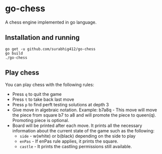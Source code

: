 # go-chess

A chess engine implemented in go language.

## Installation and running

```
go get -u github.com/surabhig412/go-chess
go build
./go-chess
```

## Play chess

You can play chess with the following rules:
* Press `q` to quit the game
* Press `t` to take back last move
* Press `p` to find perft testing solutions at depth 3
* Give move in algebraic notation. Example: b7a8q - This move will move the piece from square b7 to a8 and will promote the piece to queen(q). Promoting piece is optional.
* Board will be printed after each move. It prints all the necessary information about the current state of the game such as the following:
  * `side` - w(white) or b(black) depending on the side to play
  * `enPas` - If enPas rule applies, it prints the square.
  * `castle` - It prints the castling permissions still available.

